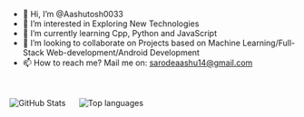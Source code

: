 - 👋 Hi, I’m @Aashutosh0033
- 👀 I’m interested in Exploring New Technologies 
- 🌱 I’m currently learning Cpp, Python and JavaScript 
- 💞️ I’m looking to collaborate on Projects based on Machine Learning/Full-Stack Web-development/Android Development
- 📫 How to reach me? Mail me on: sarodeaashu14@gmail.com 




<br><br>![GitHub Stats](https://github-readme-stats.vercel.app/api?username=Aashutosh0033&count_private=true&show_icons=true&theme=radical)&nbsp;&nbsp;&nbsp;&nbsp;&nbsp;
![Top languages](https://github-readme-stats.vercel.app/api/top-langs/?username=Aashutosh0033&show_icons=true&theme=radical)<br><br><br>

<!---
Aashutosh0033/Aashutosh0033 is a ✨ special ✨ repository because its `README.md` (this file) appears on your GitHub profile.
You can click the Preview link to take a look at your changes.
--->
